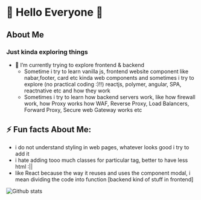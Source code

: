 # 👋 Hello Everyone 👋

## About Me

### Just kinda exploring things

- 🔭 I’m currently trying to explore frontend & backend
  - Sometime i try to learn vanilla js, frontend website component like nabar,footer, card etc kinda web components and sometimes i try to explore (no practical coding :)!!) reactjs, polymer, angular, SPA, reactnative etc and how they work
  - Sometimes i try to learn how backend servers work, like how firewall work, how Proxy works how WAF, Reverse Proxy, Load Balancers, Forward Proxy, Secure web Gateway works etc

## ⚡ Fun facts About Me: 
  - i do not understand styling in web pages, whatever looks good i try to add it
  - i hate adding tooo much classes for particular tag, better to have less html :||
  - like React because the way it reuses and uses the component modal, i mean dividing the code into function [backend kind of stuff in frontend]

![Github stats](https://github-readme-stats.vercel.app/api?username=Asharry97)
